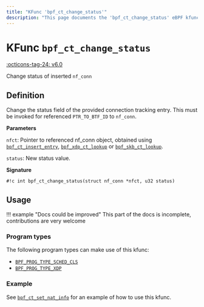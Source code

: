 ```yaml
---
title: "KFunc 'bpf_ct_change_status'"
description: "This page documents the 'bpf_ct_change_status' eBPF kfunc, including its definition, usage, program types that can use it, and examples."
---
```

# KFunc `bpf_ct_change_status`

<!-- [FEATURE_TAG](bpf_ct_change_status) -->
[:octicons-tag-24: v6.0](https://github.com/torvalds/linux/commit/ef69aa3a986ef94f01ce8b5b619f550db54432fe)
<!-- [/FEATURE_TAG] -->

Change status of inserted `nf_conn`

## Definition

Change the status field of the provided connection tracking entry.
This must be invoked for referenced `PTR_TO_BTF_ID` to `nf_conn`.

**Parameters**

`nfct`: Pointer to referenced nf_conn object, obtained using [`bpf_ct_insert_entry`](bpf_ct_insert_entry.md), [`bpf_xdp_ct_lookup`](bpf_xdp_ct_lookup.md) or [`bpf_skb_ct_lookup`](bpf_skb_ct_lookup.md).

`status`: New status value.

**Signature**

<!-- [KFUNC_DEF] -->
`#!c int bpf_ct_change_status(struct nf_conn *nfct, u32 status)`
<!-- [/KFUNC_DEF] -->

## Usage

!!! example "Docs could be improved"
    This part of the docs is incomplete, contributions are very welcome

### Program types

The following program types can make use of this kfunc:

<!-- [KFUNC_PROG_REF] -->
- [`BPF_PROG_TYPE_SCHED_CLS`](../program-type/BPF_PROG_TYPE_SCHED_CLS.md)
- [`BPF_PROG_TYPE_XDP`](../program-type/BPF_PROG_TYPE_XDP.md)
<!-- [/KFUNC_PROG_REF] -->

### Example

See [`bpf_ct_set_nat_info`](bpf_ct_set_nat_info.md#example) for an example of how to use this kfunc.
